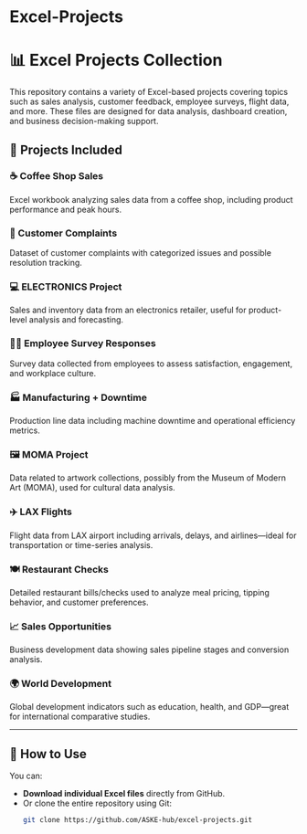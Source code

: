 # Excel-Projects
# 📊 Excel Projects Collection

This repository contains a variety of Excel-based projects covering topics such as sales analysis, customer feedback, employee surveys, flight data, and more. These files are designed for data analysis, dashboard creation, and business decision-making support.

## 📁 Projects Included

### ☕ Coffee Shop Sales
Excel workbook analyzing sales data from a coffee shop, including product performance and peak hours.

### 🙋 Customer Complaints
Dataset of customer complaints with categorized issues and possible resolution tracking.

### 💻 ELECTRONICS Project
Sales and inventory data from an electronics retailer, useful for product-level analysis and forecasting.

### 🧑‍💼 Employee Survey Responses
Survey data collected from employees to assess satisfaction, engagement, and workplace culture.

### 🏭 Manufacturing + Downtime
Production line data including machine downtime and operational efficiency metrics.

### 🖼️ MOMA Project
Data related to artwork collections, possibly from the Museum of Modern Art (MOMA), used for cultural data analysis.

### ✈️ LAX Flights
Flight data from LAX airport including arrivals, delays, and airlines—ideal for transportation or time-series analysis.

### 🍽️ Restaurant Checks
Detailed restaurant bills/checks used to analyze meal pricing, tipping behavior, and customer preferences.

### 📈 Sales Opportunities
Business development data showing sales pipeline stages and conversion analysis.

### 🌍 World Development
Global development indicators such as education, health, and GDP—great for international comparative studies.

---

## 🚀 How to Use

You can:
- **Download individual Excel files** directly from GitHub.
- Or clone the entire repository using Git:
  ```bash
  git clone https://github.com/ASKE-hub/excel-projects.git
